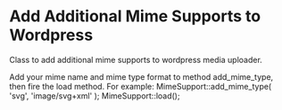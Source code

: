 # Add Additional Mime Supports to Wordpress

Class to add additional mime supports to wordpress media uploader.

Add your mime name and mime type format to method add_mime_type, then fire the load method.
For example:
MimeSupport::add_mime_type( 'svg', 'image/svg+xml' );
MimeSupport::load();



